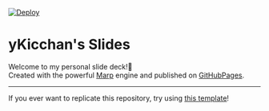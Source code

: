 [![Deploy](https://github.com/yKicchan/slides/actions/workflows/deploy.yml/badge.svg)](https://github.com/yKicchan/slides/actions/workflows/deploy.yml)

# yKicchan's Slides

Welcome to my personal slide deck!👋  
Created with the powerful [Marp](https://marp.app/) engine and published on [GitHubPages](https://ykicchan.github.io/slides/).

---

If you ever want to replicate this repository, try using [this template](https://github.com/yKicchan/awesome-marp-template)!

